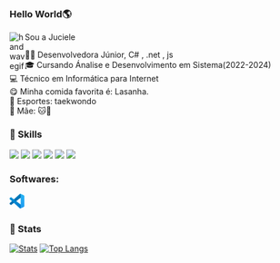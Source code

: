 ### Hello World🌎
Sou a Juciele <img alt="handwavegif" src="https://user-images.githubusercontent.com/39513876/112366216-8cfe7400-8cfe-11eb-8116-7d3dbae20e97.gif" width='27' align="left"/>  





👩‍💻 Desenvolvedora Júnior, C# , .net , js </br>
🎓 Cursando Ánalise e Desenvolvimento em Sistema(2022-2024)</br>
💻 Técnico em Informática para Internet</br>
😋 Minha comida favorita é: Lasanha.</br>
🥋 Esportes: taekwondo </br>
🤱 Mãe: 🐱🌱 </br>





### 🚀 Skills


 <img src="https://img.shields.io/badge/JavaScript-F7DF1E?style=for-the-badge&logo=javascript&logoColor=black" /> <img src="https://img.shields.io/badge/.NET-5C2D91?style=for-the-badge&logo=.net&logoColor=black"/> <img src="https://img.shields.io/badge/C%23-239120?style=for-the-badge&logo=c-sharp&logoColor=black" /> <img src="https://img.shields.io/badge/Microsoft_Azure-0089D6?style=for-the-badge&logo=microsoft-azure&logoColor=black"/> <img src="https://img.shields.io/badge/-HTML-f44336?style=for-the-badge&logo=HTML5&logoColor=black"/> <img src="https://img.shields.io/badge/-CSS-0b5394?style=for-the-badge&logo=CSS3&logoColor=black"/>

### Softwares:

<img alt="Visual Studio Code" width="26px" src="https://raw.githubusercontent.com/github/explore/80688e429a7d4ef2fca1e82350fe8e3517d3494d/topics/visual-studio-code/visual-studio-code.png" />


### 📅 Stats
[![Stats](https://github-readme-stats.vercel.app/api?username=jucielefernandes)](https://github.com/jucielefernandes)
[![Top Langs](https://github-readme-stats.vercel.app/api/top-langs/?username=jucielefernandes&layout=compact)](https://github.com/jucielefernandes)


